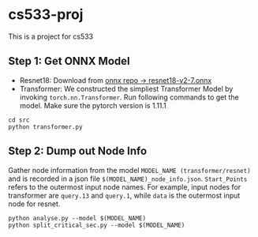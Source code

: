 # cs533-proj
This is a project for cs533

## Step 1: Get ONNX Model
- Resnet18: Download from [onnx repo -> resnet18-v2-7.onnx](https://github.com/onnx/models/blob/main/vision/classification/resnet/model/resnet18-v2-7.tar.gz)
- Transformer: We constructed the simpliest Transformer Model by invoking `torch.nn.Transformer`. Run following commands to get the model.
Make sure the pytorch version is 1.11.1
```
cd src
python transformer.py
```
## Step 2: Dump out Node Info
Gather node information from the model `MODEL_NAME (transformer/resnet)` and is recorded in a json file `$(MODEL_NAME)_node_info.json`. `Start_Points` refers to the outermost input node names. For example, input nodes for transformer are `query.13` and `query.1`, while `data` is the outermost input node for resnet.
```
python analyse.py --model $(MODEL_NAME)
python split_critical_sec.py --model $(MODEL_NAME)
```
